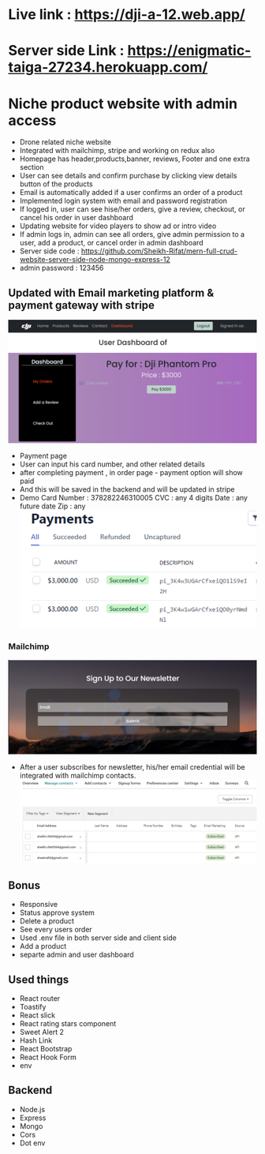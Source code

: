 # Live link : https://dji-a-12.web.app/

# Server side Link : https://enigmatic-taiga-27234.herokuapp.com/

# Niche product website with admin access

- Drone related niche website
- Integrated with mailchimp, stripe and working on redux also
- Homepage has header,products,banner, reviews, Footer and one extra section
- User can see details and confirm purchase by clicking view details button of the products
- Email is automatically added if a user confirms an order of a product
- Implemented login system with email and password registration
- If logged in, user can see hise/her orders, give a review, checkout, or cancel his order in user dashboard
- Updating website for video players to show ad or intro video
- If admin logs in, admin can see all orders, give admin permission to a user, add a product, or cancel order in admin dashboard
- Server side code : https://github.com/Sheikh-Rifat/mern-full-crud-website-server-side-node-mongo-express-12
- admin password : 123456

## Updated with Email marketing platform & payment gateway with stripe

![alt text](src/images/Screenshot_10.png)

- Payment page
- User can input his card number, and other related details
- after completing payment , in order page - payment option will show paid
- And this will be saved in the backend and will be updated in stripe
- Demo Card Number : 378282246310005 CVC : any 4 digits Date : any future date Zip : any
  ![alt text](src/images/Screenshot_11.png)

### Mailchimp

![alt text](src/images/Screenshot_12.png)

- After a user subscribes for newsletter, his/her email credential will be integrated with mailchimp contacts.
  ![alt text](src/images/Screenshot_13.png)

## Bonus

- Responsive
- Status approve system
- Delete a product
- See every users order
- Used .env file in both server side and client side
- Add a product
- separte admin and user dashboard

## Used things

- React router
- Toastify
- React slick
- React rating stars component
- Sweet Alert 2
- Hash Link
- React Bootstrap
- React Hook Form
- env

## Backend

- Node.js
- Express
- Mongo
- Cors
- Dot env
